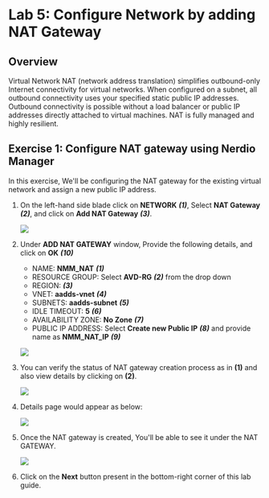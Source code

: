 # Lab 5: Configure Network by adding NAT Gateway

## Overview

Virtual Network NAT (network address translation) simplifies outbound-only Internet connectivity for virtual networks. When configured on a subnet, all outbound connectivity uses your specified static public IP addresses. Outbound connectivity is possible without a load balancer or public IP addresses directly attached to virtual machines. NAT is fully managed and highly resilient.

## Exercise 1: Configure NAT gateway using Nerdio Manager

In this exercise, We'll be configuring the NAT gateway for the existing virtual network and assign a new public IP address.
   
1. On the left-hand side blade click on **NETWORK** ***(1)***, Select **NAT Gateway** ***(2)***, and click on **Add NAT Gateway** ***(3)***.

   ![](media/10s1.png)
   
1. Under **ADD NAT GATEWAY** window, Provide the following details, and click on **OK** ***(10)***

   - NAME: **NMM_NAT** ***(1)***
   - RESOURCE GROUP: Select **AVD-RG** ***(2)*** from the drop down
   - REGION: **<inject key="Resource group Location" enableCopy="false" />** ***(3)***
   - VNET: **aadds-vnet** ***(4)***
   - SUBNETS: **aadds-subnet** ***(5)***
   - IDLE TIMEOUT: **5** ***(6)***
   - AVAILABILITY ZONE: **No Zone** ***(7)***
   - PUBLIC IP ADDRESS: Select **Create new Public IP** ***(8)*** and provide name as **NMM_NAT_IP** ***(9)***

   ![](media/am21.png)
   
1. You can verify the status of NAT gateway creation process as in **(1)** and also view details by clicking on **(2)**.

   ![](media/c20.png)

1. Details page would appear as below:

   ![](media/c21.png)
   
1. Once the NAT gateway is created, You'll be able to see it under the NAT GATEWAY.

   ![](media/10s3.png)

1. Click on the **Next** button present in the bottom-right corner of this lab guide.



